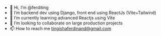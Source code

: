- 👋 Hi, I’m @ferditing
- 👀 I’m backend dev using Django, front end using ReactJs (Vite+Tailwind)
- 🌱 I’m currently learning advanced Reactjs using Vite
- 💞️ I’m looking to collaborate on large production projects
- 📫 How to reach me tingishaferdinand@gmail.com

<!---
ferditing/ferditing is a ✨ special ✨ repository because its `README.md` (this file) appears on your GitHub profile.
You can click the Preview link to take a look at your changes.
--->
